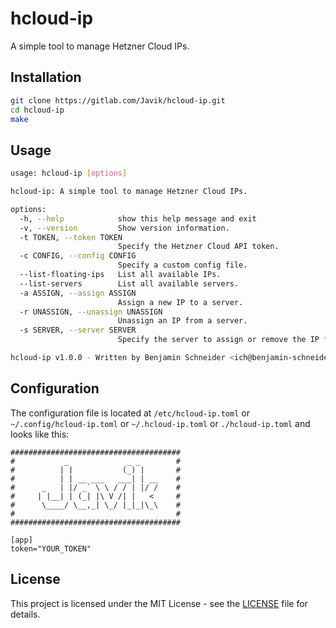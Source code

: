 # hcloud-ip
A simple tool to manage Hetzner Cloud IPs.

## Installation
```bash
git clone https://gitlab.com/Javik/hcloud-ip.git
cd hcloud-ip
make
```

## Usage
```bash
usage: hcloud-ip [options]

hcloud-ip: A simple tool to manage Hetzner Cloud IPs.

options:
  -h, --help            show this help message and exit
  -v, --version         Show version information.
  -t TOKEN, --token TOKEN
                        Specify the Hetzner Cloud API token.
  -c CONFIG, --config CONFIG
                        Specify a custom config file.
  --list-floating-ips   List all available IPs.
  --list-servers        List all available servers.
  -a ASSIGN, --assign ASSIGN
                        Assign a new IP to a server.
  -r UNASSIGN, --unassign UNASSIGN
                        Unassign an IP from a server.
  -s SERVER, --server SERVER
                        Specify the server to assign or remove the IP from.

hcloud-ip v1.0.0 - Written by Benjamin Schneider <ich@benjamin-schneider.com>
```

## Configuration
The configuration file is located at `/etc/hcloud-ip.toml` or `~/.config/hcloud-ip.toml` or `~/.hcloud-ip.toml` or `./hcloud-ip.toml` and looks like this:
``` 
######################################
#           _             _ _        #
#          | |           (_) |       #
#          | | __ ___   ___| | __    #
#      _   | |/ _` \ \ / / | |/ /    #
#     | |__| | (_| |\ V /| |   <     #
#      \____/ \__,_| \_/ |_|_|\_\    #
#                                    #
######################################

[app]
token="YOUR_TOKEN"
```

## License
This project is licensed under the MIT License - see the [LICENSE](LICENSE) file for details.

